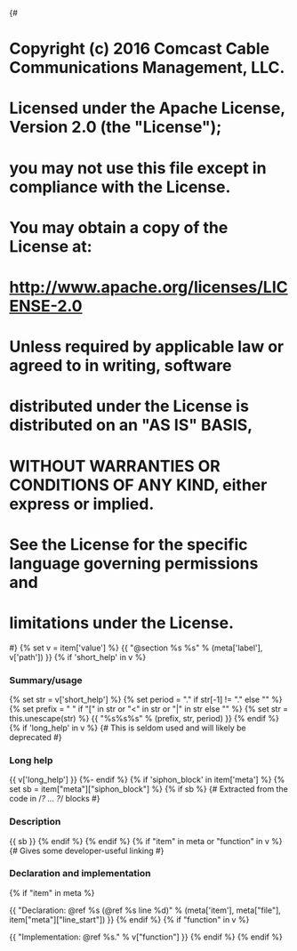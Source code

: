 {#
# Copyright (c) 2016 Comcast Cable Communications Management, LLC.
#
# Licensed under the Apache License, Version 2.0 (the "License");
# you may not use this file except in compliance with the License.
# You may obtain a copy of the License at:
#
#     http://www.apache.org/licenses/LICENSE-2.0
#
# Unless required by applicable law or agreed to in writing, software
# distributed under the License is distributed on an "AS IS" BASIS,
# WITHOUT WARRANTIES OR CONDITIONS OF ANY KIND, either express or implied.
# See the License for the specific language governing permissions and
# limitations under the License.
#}
{% set v = item['value'] %}
{{ "@section %s %s" % (meta['label'], v['path']) }}
{% if 'short_help' in v %}

### Summary/usage

{% set str = v['short_help'] %}
{% set period = "." if str[-1] != "." else "" %}
{% set prefix = "    " if "[" in str or "&lt;" in str or "|" in str else "" %}
{% set str = this.unescape(str) %}
{{ "%s%s%s" % (prefix, str, period) }}
{% endif %}
{% if 'long_help' in v %}
{# This is seldom used and will likely be deprecated #}

### Long help

{{ v['long_help'] }}
{%- endif %}
{% if 'siphon_block' in item['meta'] %}
{% set sb = item["meta"]["siphon_block"] %}
{% if sb %}
{# Extracted from the code in /*? ... ?*/ blocks #}

### Description

{{ sb }}
{% endif %}
{% endif %}
{% if "item" in meta or "function" in v %}
{# Gives some developer-useful linking #}

### Declaration and implementation
{% if "item" in meta %}

{{ "Declaration: @ref %s (@ref %s line %d)" %
   (meta['item'], meta["file"], item["meta"]["line_start"]) }}
{% endif %}
{% if "function" in v %}

{{ "Implementation: @ref %s." % v["function"] }}
{% endif %}
{% endif %}

